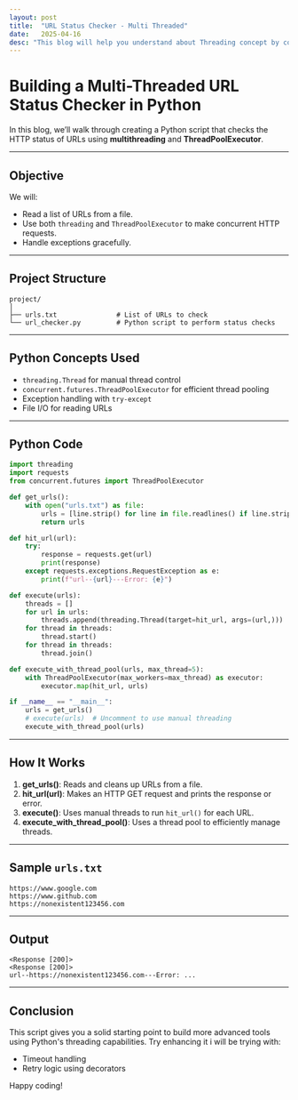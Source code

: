 ```yaml
---
layout: post
title:  "URL Status Checker - Multi Threaded"
date:   2025-04-16 
desc: "This blog will help you understand about Threading concept by concurrent URL requests implemented using Threads. Which is most important thing to be known for daily task"
---
```





# Building a Multi-Threaded URL Status Checker in Python

In this blog, we’ll walk through creating a Python script that checks the HTTP status of URLs using **multithreading** and **ThreadPoolExecutor**.

---

## Objective

We will:

- Read a list of URLs from a file.
- Use both `threading` and `ThreadPoolExecutor` to make concurrent HTTP requests.
- Handle exceptions gracefully.

---

## Project Structure

```
project/
│
├── urls.txt               # List of URLs to check
└── url_checker.py         # Python script to perform status checks
```

---

## Python Concepts Used

- `threading.Thread` for manual thread control
- `concurrent.futures.ThreadPoolExecutor` for efficient thread pooling
- Exception handling with `try-except`
- File I/O for reading URLs

---

## Python Code

```python
import threading
import requests
from concurrent.futures import ThreadPoolExecutor

def get_urls():
    with open("urls.txt") as file:
        urls = [line.strip() for line in file.readlines() if line.strip()]
        return urls

def hit_url(url):
    try:
        response = requests.get(url)
        print(response)
    except requests.exceptions.RequestException as e:
        print(f"url--{url}---Error: {e}")

def execute(urls):
    threads = []
    for url in urls:
        threads.append(threading.Thread(target=hit_url, args=(url,)))
    for thread in threads:
        thread.start()
    for thread in threads:
        thread.join()

def execute_with_thread_pool(urls, max_thread=5):
    with ThreadPoolExecutor(max_workers=max_thread) as executor:
        executor.map(hit_url, urls)

if __name__ == "__main__":
    urls = get_urls()
    # execute(urls)  # Uncomment to use manual threading
    execute_with_thread_pool(urls)
```

---

## How It Works

1. **get_urls()**: Reads and cleans up URLs from a file.
2. **hit_url(url)**: Makes an HTTP GET request and prints the response or error.
3. **execute()**: Uses manual threads to run `hit_url()` for each URL.
4. **execute_with_thread_pool()**: Uses a thread pool to efficiently manage threads.

---

## Sample `urls.txt`

```
https://www.google.com
https://www.github.com
https://nonexistent123456.com
```

---

## Output

```
<Response [200]>
<Response [200]>
url--https://nonexistent123456.com---Error: ...
```

---

## Conclusion

This script gives you a solid starting point to build more advanced tools using Python's threading capabilities. Try enhancing it i will be trying with:

- Timeout handling
- Retry logic using decorators

Happy coding!
